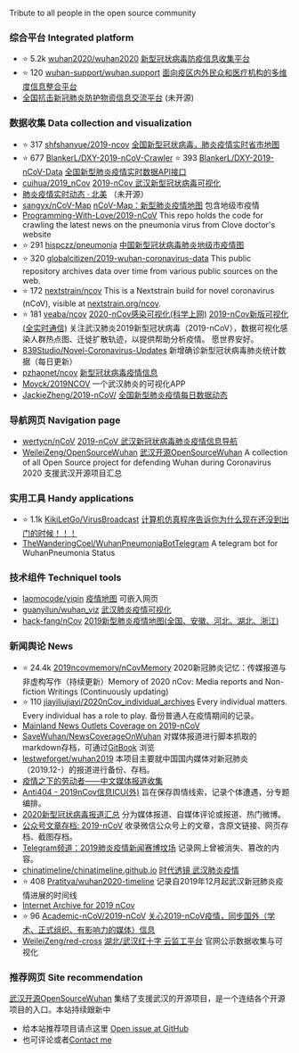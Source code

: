 Tribute to all people in the open source community

### 综合平台 Integrated platform
* ⭐️  5.2k [wuhan2020/wuhan2020](https://github.com/wuhan2020/wuhan2020) [新型冠状病毒防疫信息收集平台](https://wh.opensource-service.cn/#/)
* ⭐️  120 [wuhan-support/wuhan.support](https://github.com/wuhan-support/wuhan.support) [面向疫区内外民众和医疗机构的多维度信息整合平台](https://feiyan.help)
* [全国抗击新冠肺炎防护物资信息交流平台](http://charity.foodblockchain.com.cn/?from=timeline&isappinstalled=0) (未开源)


### 数据收集 Data collection and visualization
* ⭐️   317   [shfshanyue/2019-ncov](https://github.com/shfshanyue/2019-ncov)
[全国新型冠状病毒，肺炎疫情实时省市地图](https://ncov.shanyue.tech)
*  ⭐️  677   [BlankerL/DXY-2019-nCoV-Crawler](https://github.com/BlankerL/DXY-2019-nCoV-Crawler) ⭐️   393     [BlankerL/DXY-2019-nCoV-Data](https://github.com/BlankerL/DXY-2019-nCoV-Data) [全国新型肺炎疫情实时数据API接口](https://lab.isaaclin.cn/nCoV/)
* [cuihua/2019_nCov](https://github.com/cuihuan/2019_nCov) [2019-nCov 武汉新型冠状病毒可视化](http://cuihuan.net/wuhan/news.html)
* [肺炎疫情实时动态 · 北美](https://coronavirus.1point3acres.com/?from=timeline&isappinstalled=0) （未开源）
* [sangyx/nCoV-Map](https://github.com/sangyx/nCoV-Map) [nCoV-Map：新型肺炎疫情地图](http://106.13.58.203:4000/) 包含地级市疫情
* [Programming-With-Love/2019-nCoV](https://github.com/Programming-With-Love/2019-nCoV) This repo holds the code for crawling the latest news on the pneumonia virus from Clove doctor's website
* ⭐️  291  [hispczz/pneumonia](https://github.com/lispczz/pneumonia) [中国新型冠状病毒肺炎地级市疫情图](https://lispczz.github.io/pneumonia/)
*   ⭐     320  [globalcitizen/2019-wuhan-coronavirus-data](https://github.com/globalcitizen/2019-wuhan-coronavirus-data) This public repository archives data over time from various public sources on the web.
* ⭐️   172        [nextstrain/ncov](https://github.com/nextstrain/ncov) This is a Nextstrain build for novel coronavirus (nCoV), visible at [nextstrain.org/ncov](nextstrain.org/ncov).
* ⭐️     181 [veaba/ncov](https://github.com/veaba/ncov) [2020-nCov感染可视化(科学上网)](http://2020-ncov.datav.ai/) [2019-nCov新版可视化(全实时通信)](http://2019-ncov.datav.ai/) 关注武汉肺炎2019新型冠状病毒（2019-nCoV），数据可视化感染人群热点图、迁徙扩散轨迹，以提供帮助分析疫情。 愿世界安好。
* [839Studio/Novel-Coronavirus-Updates](https://github.com/839Studio/Novel-Coronavirus-Updates) 新增确诊新型冠状病毒肺炎统计数据（每日更新）
* [pzhaonet/ncov](https://github.com/pzhaonet/ncov) [新型冠状病毒疫情信息](https://ncov2020.org/)
* [Moyck/2019NCOV](https://github.com/Moyck/2019NCOV) 一个武汉肺炎的可视化APP
* [JackieZheng/2019-nCoV/](https://github.com/JackieZheng/2019-nCoV/) [全国新型肺炎疫情每日数据动态](https://jackiezheng.github.io/2019-nCoV/web/index.html)

### 导航网页 Navigation page
* [wertycn/nCoV](https://github.com/wertycn/nCoV)   [2019-nCoV 武汉新冠状病毒肺炎疫情信息导航](http://nav.werty.cn/)
* [WeileiZeng/OpenSourceWuhan](https://github.com/WeileiZeng/OpenSourceWuhan) [武汉开源OpenSourceWuhan](https://weileizeng.github.io/OpenSourceWuhan/)
A collection of all Open Source project for defending Wuhan during Coronavirus 2020 支援武汉开源项目汇总


### 实用工具 Handy applications
* ⭐️  1.1k [KikiLetGo/VirusBroadcast](https://github.com/KikiLetGo/VirusBroadcast) [计算机仿真程序告诉你为什么现在还没到出门的时候！！！](https://www.bilibili.com/video/av86478875)
* [TheWanderingCoel/WuhanPneumoniaBotTelegram](https://github.com/TheWanderingCoel/WuhanPneumoniaBotTelegram) A telegram bot for WuhanPneumonia Status

### 技术组件 Techniquel tools
* [laomocode/yiqin](https://github.com/laomocode/yiqin) [疫情地图](https://wuhan.zw2s.ltd/) 可嵌入网页
* [guanyilun/wuhan_viz](https://github.com/guanyilun/wuhan_viz) [武汉肺炎疫情可视化](http://ncov.firslov.cn/)
* [hack-fang/nCov](https://github.com/hack-fang/nCov) [2019新型肺炎疫情地图(全国、安徽、河北、湖北、浙江)](https://yiqing.ahusmart.com/)

### 新闻舆论 News
* ⭐️ 24.4k  [2019ncovmemory/nCovMemory](https://github.com/2019ncovmemory/nCovMemory) 2020新冠肺炎记忆：传媒报道与非虚构写作（持续更新）Memory of 2020 nCov: Media reports and Non-fiction Writings (Continuously updating)
* ⭐️   110     [jiayiliujiayi/2020nCov_individual_archives](https://github.com/jiayiliujiayi/2020nCov_individual_archives) Every individual matters. Every individual has a role to play. 备份普通人在疫情期间的记录。
* [Mainland News Outlets Coverage on 2019-nCoV](https://docs.google.com/document/d/1RqYvfEbLhcyH8rhw0xLpjc2w0JqPBQINzj3ORE-Jka0/edit?usp=sharing)
* [SaveWuhan/NewsCoverageOnWuhan](https://github.com/SaveWuhan/NewsCoverageOnWuhan) 对媒体报道进行脚本抓取的markdown存档，可通过[GitBook](https://freewuhan2020.gitbook.io/wuhan2020/) 浏览
* [lestweforget/wuhan2019](https://github.com/lestweforget/wuhan2019) 本项目主要就中国国内媒体对新冠肺炎（2019.12-）的报道进行备份、存档。
* [疫情之下的劳动者——中文媒体报道收集](https://note.youdao.com/ynoteshare1/index.html?id=eee7c8c3d7b8b054dc94d8abd1a211d8&type=note)
* [Anti404 - 2019nCov信息ICU(外)](https://shimo.im/docs/onq7MwVO6pf4FjA9/read) 旨在保存舆情线索，记录个体遭遇，分专题编排。
* [2020新型冠状病毒报道汇总](https://shimo.im/sheets/QjTYy6rgVV3WDRkh/MODOC/) 分为媒体报道、自媒体评论或报道、热门微博。
* [公众号文章存档: 2019-nCoV](https://2019-ncov.sogiecn.com/) 收录微信公众号上的文章，含原文链接、网页存档、截图存档。
* [Telegram频道：2019肺炎疫情新闻赛博坟场](https://t.me/wuhancensored) 记录网上曾被消失、篡改的内容。
*   [chinatimeline/chinatimeline.github.io](https://github.com/chinatimeline/chinatimeline.github.io) [时代透镜 武汉肺炎疫情](https://chinatimeline.github.io/wuhan-coronavirus/)
* ⭐️    408         [Pratitya/wuhan2020-timeline](https://github.com/Pratitya/wuhan2020-timeline)    记录自2019年12月起武汉新冠肺炎疫情进展的时间线
* [Internet Archive for 2019 nCov](https://www.notion.so/Internet-Archive-of-2019-nCoV-49f563331d4145c1865f6cc8f0c05132)
* ⭐️   96      [Academic-nCoV/2019-nCoV](https://github.com/Academic-nCoV/2019-nCoV) [关心2019-nCoV疫情，同步国外（学术、正式组织、有影响力的媒体）信息](https://github.com/Academic-nCoV/2019-nCoV/wiki)
* [WeileiZeng/red-cross](https://github.com/WeileiZeng/red-cross) [湖北/武汉红十字 云监工平台](https://weileizeng.github.io/red-cross/) 官网公示数据收集与可视化



<!-- ### 暂未分类 -->


### 推荐网页 Site recommendation
[武汉开源OpenSourceWuhan](https://weileizeng.github.io/OpenSourceWuhan/)
集结了支援武汉的开源项目，是一个连结各个开源项目的入口。本站持续跟新中
* 给本站推荐项目请点这里 [Open issue at GitHub](https://github.com/WeileiZeng/OpenSourceWuhan/issues/new?assignees=&labels=&template=------.md&title=%E5%BC%80%E6%BA%90%E9%A1%B9%E7%9B%AE%E6%8E%A8%E8%8D%90%3A+%E9%A1%B9%E7%9B%AE%E5%90%8D%E7%A7%B0)
* 也可评论或者[Contact me](https://weileizeng.com/news/1992/06/29/contact/)


<div id="fb-root"></div>
<script async defer crossorigin="anonymous" src="https://connect.facebook.net/en_US/sdk.js#xfbml=1&version=v6.0"></script>

<div class="fb-comments" data-href="https://weileizeng.github.io/OpenSourceWuhan/" data-width="100%" data-numposts="1"></div>